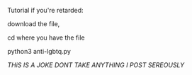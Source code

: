 Tutorial if you're retarded:

download the file,

cd where you have the file

python3 anti-lgbtq.py

*THiS IS A JOKE DONT TAKE ANYTHING I POST SEREOUSLY*
